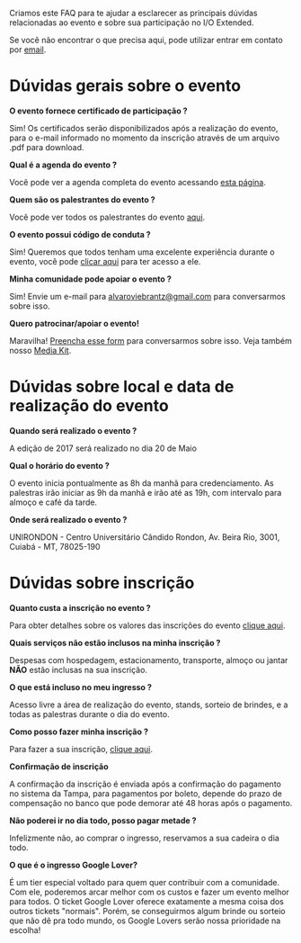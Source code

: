 Criamos este FAQ para te ajudar a esclarecer as principais dúvidas relacionadas ao evento e sobre sua participação no I/O Extended. 

Se você não encontrar o que precisa aqui, pode utilizar entrar em contato por [email](mailto:alvaroviebrantz@gmail.com).
 
# Dúvidas gerais sobre o evento
**O evento fornece certificado de participação ?**
                    
Sim! Os certificados serão disponibilizados após a realização do evento, para o e-mail informado no momento da inscrição através de um arquivo .pdf para download.                 
                    
**Qual é a agenda do evento ?**

Você pode ver a agenda completa do evento acessando [esta página](https://io.gdgcuiaba.com/schedule/day1/).
                    
**Quem são os palestrantes do evento ?**

Você pode ver todos os palestrantes do evento [aqui](https://io.gdgcuiaba.com/speakers/).                
                    
**O evento possui código de conduta ?**

Sim! Queremos que todos tenham uma excelente experiência durante o evento, você pode [clicar aqui](http://pt-br.confcodeofconduct.com) para ter acesso a ele.
                    
**Minha comunidade pode apoiar o evento ?**

Sim! Envie um e-mail para [alvaroviebrantz@gmail.com](mailto:alvaroviebrantz@gmail.com) para conversarmos sobre isso.

**Quero patrocinar/apoiar o evento!**

Maravilha! [Preencha esse form](http://bit.ly/io17cuiaba-sponsor) para conversarmos sobre isso. Veja também nosso [Media Kit](http://bit.ly/io17cuiaba-media).

# Dúvidas sobre local e data de realização do evento

**Quando será realizado o evento ?**

A edição de 2017 será realizado no dia 20 de Maio

**Qual o horário do evento ?**

O evento inicia pontualmente as 8h da manhã para credenciamento.
As palestras irão iniciar as 9h da manhã e irão até as 19h, com intervalo para almoço e café da tarde.

**Onde será realizado o evento ?**

UNIRONDON - Centro Universitário Cândido Rondon, Av. Beira Rio, 3001, Cuiabá - MT, 78025-190

# Dúvidas sobre inscrição

**Quanto custa a inscrição no evento ?**

Para obter detalhes sobre os valores das inscrições do evento [clique aqui](https://loja.tampa.works/produto/google-io-extended-cuiaba/).

**Quais serviços não estão inclusos na minha inscrição ?**

Despesas com hospedagem, estacionamento, transporte, almoço ou jantar **NÃO** estão inclusas na sua inscrição.

**O que está incluso no meu ingresso ?**

Acesso livre a área de realização do evento, stands, sorteio de brindes, e a todas as palestras durante o dia do evento.

**Como posso fazer minha inscrição ?**

Para fazer a sua inscrição, [clique aqui](https://loja.tampa.works/produto/google-io-extended-cuiaba/).

**Confirmação de inscrição**

A confirmação da inscrição é enviada após a confirmação do pagamento no sistema da Tampa, para pagamentos por boleto, depende do prazo de compensação no banco que pode demorar até 48 horas após o pagamento.

**Não poderei ir no dia todo, posso pagar metade ?**

Infelizmente não, ao comprar o ingresso, reservamos a sua cadeira o dia todo.

**O que é o ingresso Google Lover?**

É um tier especial voltado para quem quer contribuir com a comunidade. Com ele, poderemos arcar melhor com os custos e fazer um evento melhor para todos. O ticket Google Lover oferece exatamente a mesma coisa dos outros tickets "normais". Porém, se conseguirmos algum brinde ou sorteio que não dê pra todo mundo, os Google Lovers serão nossa prioridade na escolha!
